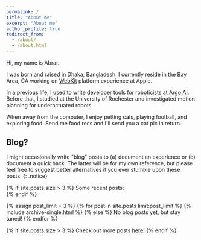 ```yaml
---
permalink: /
title: "About me"
excerpt: "About me"
author_profile: true
redirect_from:
  - /about/
  - /about.html
---
```


Hi, my name is Abrar.

I was born and raised in Dhaka, Bangladesh. I currently reside in the Bay Area, CA working on [WebKit](http://webkit.org) platform experience at Apple.

In a previous life, I used to write developer tools for roboticists at [Argo AI](https://en.wikipedia.org/wiki/Argo_AI). Before that, I studied at the University of Rochester and investigated motion planning for underactuated robots

When away from the computer, I enjoy petting cats, playing football, and exploring food. Send me food recs and I'll send you a cat pic in return.

[//]: # (Put a most-recent blog posts archive here, if you ever write one LOL)

## Blog?

I might occasionally write "blog" posts to (a) document an experience or
(b) document a quick hack. The latter will be for my own reference, but please
feel free to suggest better alternatives if you ever stumble upon these posts.
{: .notice}  

{% if site.posts.size > 3 %}
  Some recent posts:  
{% endif %}

{% assign post_limit = 3 %}
{% for post in site.posts limit:post_limit %}
  {% include archive-single.html %}
{% else %}
No blog posts yet, but stay tuned!
{% endfor %}  

{% if site.posts.size > 3 %}
  Check out more posts [here](year-archive)!
{% endif %}
